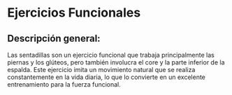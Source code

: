 # Ejercicios Funcionales

## Descripción general:
Las sentadillas son un ejercicio funcional que trabaja principalmente las piernas y los glúteos, pero también involucra el core y la parte inferior de la espalda. Este ejercicio imita un movimiento natural que se realiza constantemente en la vida diaria, lo que lo convierte en un excelente entrenamiento para la fuerza funcional.
